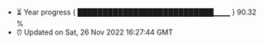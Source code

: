 - ⏳ Year progress { ███████████████████████████▁▁▁ } 90.32 %
- ⏰ Updated on Sat, 26 Nov 2022 16:27:44 GMT

